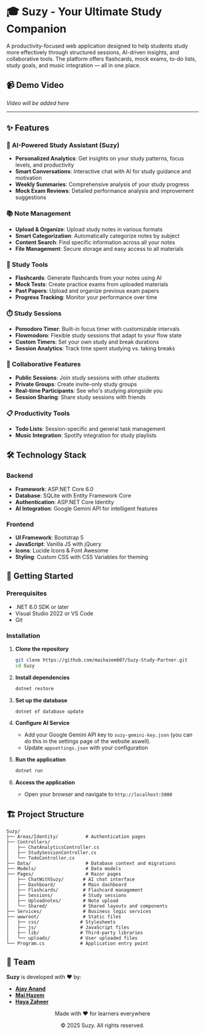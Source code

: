 # 🎓 Suzy - Your Ultimate Study Companion

A productivity-focused web application designed to help students study more effectively through structured sessions, AI-driven insights, and collaborative tools. The platform offers flashcards, mock exams, to-do lists, study goals, and music integration — all in one place.

## 📹 Demo Video

_Video will be added here_

---

## ✨ Features

### 🤖 AI-Powered Study Assistant (Suzy)

- **Personalized Analytics**: Get insights on your study patterns, focus levels, and productivity
- **Smart Conversations**: Interactive chat with AI for study guidance and motivation
- **Weekly Summaries**: Comprehensive analysis of your study progress
- **Mock Exam Reviews**: Detailed performance analysis and improvement suggestions

### 📚 Note Management

- **Upload & Organize**: Upload study notes in various formats
- **Smart Categorization**: Automatically categorize notes by subject
- **Content Search**: Find specific information across all your notes
- **File Management**: Secure storage and easy access to all materials

### 🧠 Study Tools

- **Flashcards**: Generate flashcards from your notes using AI
- **Mock Tests**: Create practice exams from uploaded materials
- **Past Papers**: Upload and organize previous exam papers
- **Progress Tracking**: Monitor your performance over time

### ⏱️ Study Sessions

- **Pomodoro Timer**: Built-in focus timer with customizable intervals
- **Flowmodoro**: Flexible study sessions that adapt to your flow state
- **Custom Timers**: Set your own study and break durations
- **Session Analytics**: Track time spent studying vs. taking breaks

### 👥 Collaborative Features

- **Public Sessions**: Join study sessions with other students
- **Private Groups**: Create invite-only study groups
- **Real-time Participants**: See who's studying alongside you
- **Session Sharing**: Share study sessions with friends

### 📋 Productivity Tools

- **Todo Lists**: Session-specific and general task management
- **Music Integration**: Spotify integration for study playlists

## 🛠️ Technology Stack

### Backend

- **Framework**: ASP.NET Core 6.0
- **Database**: SQLite with Entity Framework Core
- **Authentication**: ASP.NET Core Identity
- **AI Integration**: Google Gemini API for intelligent features

### Frontend

- **UI Framework**: Bootstrap 5
- **JavaScript**: Vanilla JS with jQuery
- **Icons**: Lucide Icons & Font Awesome
- **Styling**: Custom CSS with CSS Variables for theming

## 🚀 Getting Started

### Prerequisites

- .NET 6.0 SDK or later
- Visual Studio 2022 or VS Code
- Git

### Installation

1. **Clone the repository**

   ```bash
   git clone https://github.com/maihazem607/Suzy-Study-Partner.git
   cd Suzy
   ```

2. **Install dependencies**

   ```bash
   dotnet restore
   ```

3. **Set up the database**

   ```bash
   dotnet ef database update
   ```

4. **Configure AI Service**

   - Add your Google Gemini API key to `suzy-gemini-key.json` (you can do this in the settings page of the website aswell).
   - Update `appsettings.json` with your configuration

5. **Run the application**

   ```bash
   dotnet run
   ```

6. **Access the application**
   - Open your browser and navigate to `http://localhost:5000`

## 🏗️ Project Structure

```
Suzy/
├── Areas/Identity/          # Authentication pages
├── Controllers/
│   ├── ChatAnalyticsController.cs
│   ├── StudySessionController.cs
│   └── TodoController.cs
├── Data/                    # Database context and migrations
├── Models/                  # Data models
├── Pages/                   # Razor pages
│   ├── ChatWithSuzy/       # AI chat interface
│   ├── Dashboard/          # Main dashboard
│   ├── Flashcards/         # Flashcard management
│   ├── Sessions/           # Study sessions
│   ├── Uploadnotes/        # Note upload
│   └── Shared/             # Shared layouts and components
├── Services/               # Business logic services
├── wwwroot/                # Static files
│   ├── css/               # Stylesheets
│   ├── js/                # JavaScript files
│   ├── lib/               # Third-party libraries
│   └── uploads/           # User uploaded files
└── Program.cs             # Application entry point
```

## 👥 Team

**Suzy** is developed with ❤️ by:

- **[Ajay Anand](https://www.linkedin.com/in/ajay-anand-s-8a30a62b7/)**
- **[Mai Hazem](https://www.linkedin.com/in/mai-hazem-7a5459251/)**
- **[Haya Zaheer](https://www.linkedin.com/in/haya-zaheer-715b871b0/)**

<div align="center">
  <p>Made with ❤️ for learners everywhere</p>
  <p>© 2025 Suzy. All rights reserved.</p>
</div>
